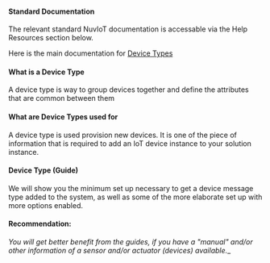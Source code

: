 #### Standard Documentation

The relevant standard NuvIoT documentation is accessable via the Help Resources section below.

Here is the main documentation for <a href="https://support.nuviot.com/help.html#/devices/devicetypes" target="_blank">Device Types</a>

#### What is a Device Type

A device type is way to group devices together and define the attributes that are common between them

#### What are Device Types used for

A device type is used provision new devices.  It is one of the piece of information that is required to add an IoT device instance to your solution instance.

#### Device Type (Guide)

We will show you the minimum set up necessary to get a device message type added to the system, as well as some of the more elaborate set up with more options enabled.

#### Recommendation:

_You will get better benefit from the guides, if you have a "manual" and/or other information of a sensor and/or actuator (devices) available.__
